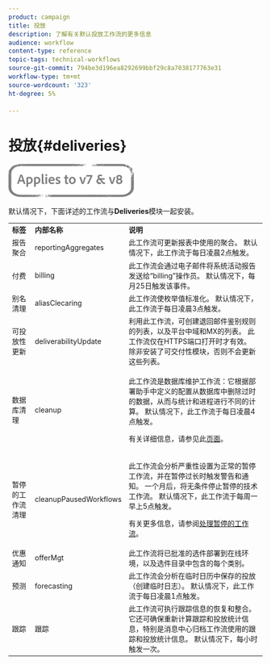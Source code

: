 ```yaml
---
product: campaign
title: 投放
description: 了解有关默认投放工作流的更多信息
audience: workflow
content-type: reference
topic-tags: technical-workflows
source-git-commit: 794be3d196ea8292699bbf29c8a7038177763e31
workflow-type: tm+mt
source-wordcount: '323'
ht-degree: 5%

---
```



# 投放{#deliveries}

![](../../assets/common.svg)

默认情况下，下面详述的工作流与&#x200B;**Deliveries**&#x200B;模块一起安装。

<table> 
 <tbody> 
  <tr> 
   <td> <strong>标签</strong><br /> </td> 
   <td> <strong>内部名称</strong><br /> </td> 
   <td> <strong>说明</strong><br /> </td> 
  </tr> 
  <tr> 
   <td> <span class="uicontrol">报告聚合</span> <br /> </td> 
   <td> <span class="uicontrol">reportingAggregates</span> <br /> </td> 
   <td> 此工作流可更新报表中使用的聚合。 默认情况下，此工作流于每日凌晨2点触发。<br /> </td> 
  </tr> 
  <tr> 
   <td> <span class="uicontrol">付费</span> <br /> </td> 
   <td> <span class="uicontrol">billing</span> <br /> </td> 
   <td> 此工作流会通过电子邮件将系统活动报告发送给“billing”操作员。 默认情况下，每月25日触发该事件。<br /> </td> 
  </tr> 
  <tr> 
   <td> <span class="uicontrol">别名清理</span> <br /> </td> 
   <td> <span class="uicontrol">aliasClecaring</span> <br /> </td> 
   <td> 此工作流使枚举值标准化。 默认情况下，此工作流于每日凌晨3点触发。<br /> </td> 
  </tr> 
  <tr> 
   <td> <span class="uicontrol">可投放性更新</span> <br /> </td> 
   <td> <span class="uicontrol">deliverabilityUpdate</span> <br /> </td> 
   <td> 利用此工作流，可创建退回邮件鉴别规则的列表，以及平台中域和MX的列表。 此工作流仅在HTTPS端口打开时才有效。 除非安装了可交付性模块，否则不会更新这些列表。<br /> </td> 
  </tr> 
  <tr> 
   <td> <span class="uicontrol">数据库清理</span> <br /> </td> 
   <td> <span class="uicontrol">cleanup</span> <br /> </td> 
   <td> <p>此工作流是数据库维护工作流：它根据部署助手中定义的配置从数据库中删除过时的数据，从而与统计和进程进行不同的计算。 默认情况下，此工作流于每日凌晨4点触发。</p> <p>有关详细信息，请参见此<a href="../../production/using/database-cleanup-workflow.md">页面</a>。</p> </td> 
  </tr> 
  <tr> 
   <td> <span class="uicontrol">暂停的工作流清理</span> <br /> </td> 
   <td> <span class="uicontrol">cleanupPausedWorkflows</span> <br /> </td> 
   <td> <p>此工作流会分析严重性设置为正常的暂停工作流，并在暂停过长时触发警告和通知。 一个月后，将无条件停止暂停的技术工作流。 默认情况下，此工作流于每周一早上5点触发。</p> <p>有关更多信息，请参阅<a href="monitoring-workflow-execution.md#handling-of-paused-workflows" target="_blank">处理暂停的工作流</a>。</p></td> 
  </tr> 
  <tr> 
   <td> <span class="uicontrol">优惠通知</span> <br /> </td> 
   <td> <span class="uicontrol">offerMgt</span> <br /> </td> 
   <td> 此工作流将已批准的选件部署到在线环境，以及选件目录中包含的每个类别。<br /> </td> 
  </tr> 
  <tr> 
   <td> <span class="uicontrol">预测</span> <br /> </td> 
   <td> <span class="uicontrol">forecasting</span> <br /> </td> 
   <td> 此工作流会分析在临时日历中保存的投放（创建临时日志）。 默认情况下，此工作流于每日凌晨1点触发。<br /> </td> 
  </tr> 
  <tr> 
   <td> <span class="uicontrol">跟踪</span> <br /> </td> 
   <td> <span class="uicontrol">跟踪</span> <br /> </td> 
   <td> 此工作流可执行跟踪信息的恢复和整合。 它还可确保重新计算跟踪和投放统计信息，特别是消息中心归档工作流使用的跟踪和投放统计信息。 默认情况下，每小时触发一次。<br /> </td> 
  </tr> 
 </tbody> 
</table>

